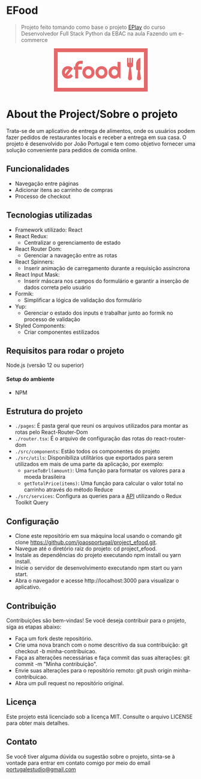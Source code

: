 # EFood

> Projeto feito tomando como base o projeto [EPlay](https://github.com/ogiansouza/eplay) do curso Desenvolvedor Full Stack Python da EBAC na aula Fazendo um e-commerce

<p align="center">
  <img alt="Logo do projeto" src="./src/assets/images/logo.svg" />
</p>

# About the Project/Sobre o projeto

Trata-se de um aplicativo de entrega de alimentos, onde os usuários podem fazer pedidos de restaurantes locais e receber a entrega em sua casa. O projeto é desenvolvido por João Portugal e tem como objetivo fornecer uma solução conveniente para pedidos de comida online.

## Funcionalidades

- Navegação entre páginas
- Adicionar itens ao carrinho de compras
- Processo de checkout 


## Tecnologias utilizadas

- Framework utilizado: React
- React Redux:
    - Centralizar o gerenciamento de estado
- React Router Dom: 
    - Gerenciar a navageção entre as rotas
- React Spinners: 
    - Inserir animação de carregamento durante a requisição assíncrona
- React Input Mask: 
    - Inserir máscara nos campos do formulário e garantir a inserção de dados correta pelo usuário
- Formik: 
    - Simplificar a lógica de validação dos formulário
- Yup: 
    - Gerenciar o estado dos inputs e trabalhar junto ao formik no processo de validação
- Styled Components: 
    - Criar componentes estilizados

## Requisitos para rodar o projeto

Node.js (versão 12 ou superior)

#### Setup do ambiente

- NPM

## Estrutura do projeto

- `./pages`: É pasta geral que reuni os arquivos utilizados para montar as rotas pelo React-Router-Dom
- `./router.tsx`: É o arquivo de configuração das rotas do react-router-dom
- `./src/components`: Estão todos os componentes do projeto
- `./src/utils`: Disponibiliza utilitários que exportados para serem utilizados em mais de uma parte da aplicação, por exemplo:
  - `parseToBrl(amount)`: Uma função para formatar os valores para a moeda brasileira
  - `getTotalPrice(items)`: Uma função para calcular o valor total no carrinho através do método Reduce
- `./src/services`: Configura as queries para a [API](https://fake-api-tau.vercel.app/api/efood/restaurantes) utilizando o Redux Toolkit Query

## Configuração
- Clone este repositório em sua máquina local usando o comando git clone https://github.com/joaosportugal/project_efood.git.
- Navegue até o diretório raiz do projeto: cd project_efood.
- Instale as dependências do projeto executando npm install ou yarn install.
- Inicie o servidor de desenvolvimento executando npm start ou yarn start.
- Abra o navegador e acesse http://localhost:3000 para visualizar o aplicativo.

## Contribuição
Contribuições são bem-vindas! Se você deseja contribuir para o projeto, siga as etapas abaixo:

- Faça um fork deste repositório.
- Crie uma nova branch com o nome descritivo da sua contribuição: git checkout -b minha-contribuicao.
- Faça as alterações necessárias e faça commit das suas alterações: git commit -m "Minha contribuição".
- Envie suas alterações para o repositório remoto: git push origin minha-contribuicao.
- Abra um pull request no repositório original.

## Licença
Este projeto está licenciado sob a licença MIT. Consulte o arquivo LICENSE para obter mais detalhes.

## Contato
Se você tiver alguma dúvida ou sugestão sobre o projeto, sinta-se à vontade para entrar em contato comigo por meio do email portugalestudio@gmail.com
